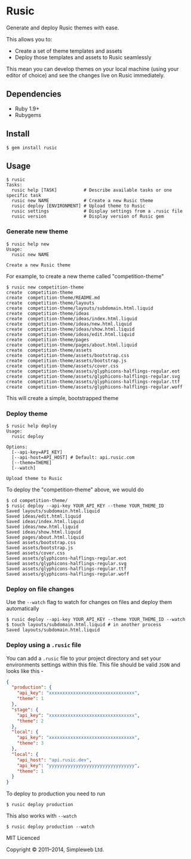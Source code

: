 # Rusic

Generate and deploy Rusic themes with ease.

This allows you to:

* Create a set of theme templates and assets
* Deploy those templates and assets to Rusic seamlessly

This mean you can develop themes on your local machine (using your editor of
choice) and see the changes live on Rusic immediately.

## Dependencies

* Ruby 1.9+
* Rubygems

## Install

    $ gem install rusic

## Usage

```
$ rusic
Tasks:
  rusic help [TASK]          # Describe available tasks or one specific task
  rusic new NAME             # Create a new Rusic theme
  rusic deploy [ENVIRONMENT] # Upload theme to Rusic
  rusic settings             # Display settings from a .rusic file
  rusic version              # Display version of Rusic gem
```

### Generate new theme

```shell
$ rusic help new
Usage:
  rusic new NAME

Create a new Rusic theme
```

For example, to create a new theme called "competition-theme"

```shell
$ rusic new competition-theme
create  competition-theme
create  competition-theme/README.md
create  competition-theme/layouts
create  competition-theme/layouts/subdomain.html.liquid
create  competition-theme/ideas
create  competition-theme/ideas/index.html.liquid
create  competition-theme/ideas/new.html.liquid
create  competition-theme/ideas/show.html.liquid
create  competition-theme/ideas/edit.html.liquid
create  competition-theme/pages
create  competition-theme/pages/about.html.liquid
create  competition-theme/assets
create  competition-theme/assets/bootstrap.css
create  competition-theme/assets/bootstrap.js
create  competition-theme/assets/cover.css
create  competition-theme/assets/glyphicons-halflings-regular.eot
create  competition-theme/assets/glyphicons-halflings-regular.svg
create  competition-theme/assets/glyphicons-halflings-regular.ttf
create  competition-theme/assets/glyphicons-halflings-regular.woff
```

This will create a simple, bootstrapped theme

### Deploy theme

```shell
$ rusic help deploy
Usage:
  rusic deploy

Options:
  [--api-key=API_KEY]
  [--api-host=API_HOST] # Default: api.rusic.com
  [--theme=THEME]
  [--watch]

Upload theme to Rusic
```

To deploy the "competition-theme" above, we would do

```shell
$ cd competition-theme/
$ rusic deploy --api-key YOUR_API_KEY --theme YOUR_THEME_ID
Saved layouts/subdomain.html.liquid
Saved ideas/edit.html.liquid
Saved ideas/index.html.liquid
Saved ideas/new.html.liquid
Saved ideas/show.html.liquid
Saved pages/about.html.liquid
Saved assets/bootstrap.css
Saved assets/bootstrap.js
Saved assets/cover.css
Saved assets/glyphicons-halflings-regular.eot
Saved assets/glyphicons-halflings-regular.svg
Saved assets/glyphicons-halflings-regular.ttf
Saved assets/glyphicons-halflings-regular.woff
```

### Deploy on file changes

Use the `--watch` flag to watch for changes on files and deploy them automatically

```
$ rusic deploy --api-key YOUR_API_KEY --theme YOUR_THEME_ID --watch
$ touch layouts/subdomain.html.liquid # in another process
Saved layouts/subdomain.html.liquid
```

### Deploy using a `.rusic` file

You can add a `.rusic` file to your project directory and set your environments
settings within this file. This file should be valid `JSON` and looks like this -

```json
{
  "production": {
    "api_key": "xxxxxxxxxxxxxxxxxxxxxxxxxxxxxxxx",
    "theme": 1
  },
  "stage": {
    "api_key": "xxxxxxxxxxxxxxxxxxxxxxxxxxxxxxxx",
    "theme": 2
  },
  "local": {
    "api_key": "xxxxxxxxxxxxxxxxxxxxxxxxxxxxxxxx",
    "theme": 3
  },
  "local": {
    "api_host": "api.rusic.dev",
    "api_key": "yyyyyyyyyyyyyyyyyyyyyyyyyyyyyyyy",
    "theme": 1
  }
}
```

To deploy to production you need to run

```shell
$ rusic deploy production
```

This also works with `--watch`


```shell
$ rusic deploy production --watch
```

MIT Licenced

Copyright &copy; 2011&ndash;2014, Simpleweb Ltd.
